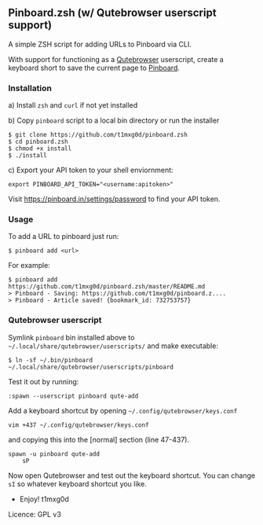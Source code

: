 Pinboard.zsh (w/ Qutebrowser userscript support)
---

A simple ZSH script for adding URLs to Pinboard via CLI.

With support for functioning as a [Qutebrowser](https://qutebrowser.org) userscript, create a keyboard short to save the current page to [Pinboard](https://pinboard.in).

### Installation

a) Install `zsh` and `curl` if not yet installed

b) Copy `pinboard` script to a local bin directory or run the installer


    $ git clone https://github.com/t1mxg0d/pinboard.zsh
    $ cd pinboard.zsh
    $ chmod +x install
    $ ./install

c) Export your API token to your shell enviornment:

    export PINBOARD_API_TOKEN="<username:apitoken>"

Visit https://pinboard.in/settings/password to find your API token.

### Usage

To add a URL to pinboard just run:

    $ pinboard add <url>

For example:

    $ pinboard add https://github.com/t1mxg0d/pinboard.zsh/master/README.md
    > Pinboard - Saving: https://github.com/t1mxg0d/pinboard.z....
    > Pinboard - Article saved! {bookmark_id: 732753757}

### Qutebrowser userscript

Symlink `pinboard` bin installed above to `~/.local/share/qutebrowser/userscripts/` and make executable:

    $ ln -sf ~/.bin/pinboard ~/.local/share/qutebrowser/userscripts/pinboard

Test it out by running:

    :spawn --userscript pinboard qute-add

Add a keyboard shortcut by opening `~/.config/qutebrowser/keys.conf`

    vim +437 ~/.config/qutebrowser/keys.conf

and copying this into the [normal] section (line 47-437).

    spawn -u pinboard qute-add
        sP

Now open Qutebrowser and test out the keyboard shortcut. You can change `sI` so whatever keyboard shortcut you like.

- Enjoy!
t1mxg0d

Licence: GPL v3
